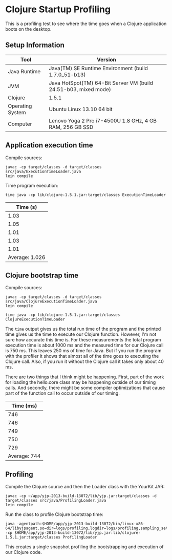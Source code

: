 # Clojure Startup Profiling

This is a profiling test to see where the time goes when a Clojure application boots on the desktop.

## Setup Information

| Tool | Version |
| --- | --- |
| Java Runtime | Java(TM) SE Runtime Environment (build 1.7.0_51-b13) |
| JVM | Java HotSpot(TM) 64-Bit Server VM (build 24.51-b03, mixed mode) |
| Clojure | 1.5.1 |
| Operating System | Ubuntu Linux 13.10 64 bit |
| Computer | Lenovo Yoga 2 Pro i7-4500U 1.8 GHz, 4 GB RAM, 256 GB SSD |

## Application execution time

Compile sources:

```
javac -cp target/classes -d target/classes src/java/ExecutionTimeLoader.java
lein compile
```

Time program execution:

```
time java -cp lib/clojure-1.5.1.jar:target/classes ExecutionTimeLoader
```

| Time (s) |
| ---- |
| 1.03 |
| 1.05 |
| 1.01 |
| 1.03 |
| 1.01 |
| Average: 1.026 |

## Clojure bootstrap time

Compile sources:

```
javac -cp target/classes -d target/classes src/java/ClojureExecutionTimeLoader.java
lein compile
```

```
time java -cp lib/clojure-1.5.1.jar:target/classes ClojureExecutionTimeLoader
```

The `time` output gives us the total run time of the program and the printed time gives us the time to execute our Clojure function. However, I'm not sure how accurate this time is. For these measurements the total program execution time is about 1000 ms and the measured time for our Clojure call is 750 ms. This leaves 250 ms of time for Java. But if you run the program with the profiler it shows that almost all of the time goes to executing the Clojure call. Also, if you run it without the Clojure call it takes only about 40 ms.

There are two things that I think might be happening. First, part of the work for loading the hello.core class may be happening outside of our timing calls. And secondly, there might be some compiler optimizations that cause part of the function call to occur outside of our timing.

| Time (ms) |
| ---- |
| 746 |
| 746 |
| 749 |
| 750 |
| 729 |
| Average: 744 |

## Profiling

Compile the Clojure source and then the Loader class with the YourKit JAR:

```
javac -cp ~/app/yjp-2013-build-13072/lib/yjp.jar:target/classes -d target/classes src/java/ProfilingLoader.java
lein compile
```

Run the class to profile Clojure bootstrap time:

```
java -agentpath:$HOME/app/yjp-2013-build-13072/bin/linux-x86-64/libyjpagent.so=dir=logs/profiling,logdir=logs/profiling,sampling_settings_path=cpu_sampling_settings -cp $HOME/app/yjp-2013-build-13072/lib/yjp.jar:lib/clojure-1.5.1.jar:target/classes ProfilingLoader
```

This creates a single snapshot profiling the bootstrapping and execution of our Clojure code. 
